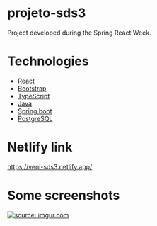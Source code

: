 # projeto-sds3
Project developed during the Spring React Week.

# Technologies

- [React](https://pt-br.reactjs.org/)
- [Bootstrap](https://getbootstrap.com/)
- [TypeScript](https://www.typescriptlang.org/)
- [Java](https://www.java.com/pt-BR/)
- [Spring boot](https://spring.io/projects/spring-boot)
- [PostgreSQL](https://www.postgresql.org/)

# Netlify link

https://veni-sds3.netlify.app/

# Some screenshots 
<a href="https://imgur.com/TH710EB"><img src="https://i.imgur.com/TH710EB.png" title="source: imgur.com" /></a>
